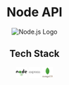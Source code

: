 <h1 align="center">Node API</h1>
<div align="center">
  <img src="https://upload.wikimedia.org/wikipedia/commons/thumb/d/d9/Node.js_logo.svg/885px-Node.js_logo.svg.png" width="40%" alt="Node.js Logo"/>
</div>
<div align="center">
  <h2>Tech Stack</h2>
    <img src="https://raw.githubusercontent.com/devicons/devicon/master/icons/nodejs/nodejs-original-wordmark.svg" width="5%" alt="Node.js"/>
    <img src="https://raw.githubusercontent.com/devicons/devicon/master/icons/express/express-original-wordmark.svg" width="5%" alt="Express"/>
    <img src="https://raw.githubusercontent.com/devicons/devicon/master/icons/mongodb/mongodb-original-wordmark.svg" width="5%" alt="MongoDB"/>
</div>
